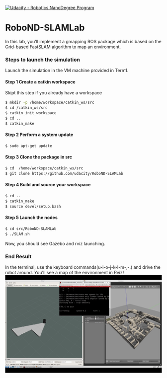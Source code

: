 [![Udacity - Robotics NanoDegree Program](https://s3-us-west-1.amazonaws.com/udacity-robotics/Extra+Images/RoboND_flag.png)](https://www.udacity.com/robotics)

# RoboND-SLAMLab
In this lab, you’ll implement a gmapping ROS package which is based on the Grid-based FastSLAM algorithm to map an environment.

### Steps to launch the simulation
Launch the simulation in the VM machine provided in Term1. 

#### Step 1 Create a catkin workspace
Skipt this step if you already have a workspace
```sh
$ mkdir -p /home/workspace/catkin_ws/src
$ cd /catkin_ws/src
$ catkin_init_workspace
$ cd ..
$ catkin_make
```

#### Step 2 Perform a system update
```sh
$ sudo apt-get update
```

#### Step 3 Clone the package in src
```sh
$ cd  /home/workspace/catkin_ws/src
$ git clone https://github.com/udacity/RoboND-SLAMLab
```

#### Step 4 Build and source your workspace
```sh
$ cd ..
$ catkin_make
$ source devel/setup.bash
```

#### Step 5 Launch the nodes
```sh
$ cd src/RoboND-SLAMLab
$ ./SLAM.sh
```
Now, you should see Gazebo and rviz launching.

### End Result
In the terminal, use the keyboard commands(u-i-o-j-k-l-m-,-.) and drive the robot around. You'll see a map of the environment in Rviz! 
![alt text](Images/Output.png)
